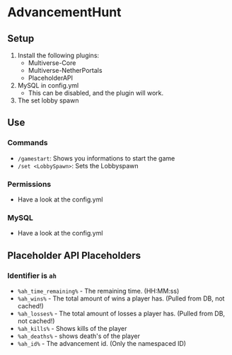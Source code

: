 # AdvancementHunt

## Setup

1. Install the following plugins:
    * Multiverse-Core
    * Multiverse-NetherPortals
    * PlaceholderAPI
1. MySQL in config.yml
    * This can be disabled, and the plugin will work.
1. The set lobby spawn

## Use

### Commands
* `/gamestart`: Shows you informations to start the game
* `/set <LobbySpawn>`: Sets the Lobbyspawn

### Permissions
* Have a look at the config.yml

### MySQL
* Have a look at the config.yml

## Placeholder API Placeholders

### Identifier is `ah`


* `%ah_time_remaining%` - The remaining time. (HH:MM:ss)
* `%ah_wins%` - The total amount of wins a player has. (Pulled from DB, not cached!)
* `%ah_losses%` - The total amount of losses a player has. (Pulled from DB, not cached!)
* `%ah_kills%` - Shows kills of the player
* `%ah_deaths%` - shows death's of the player
* `%ah_id%` - The advancement id. (Only the namespaced ID)
